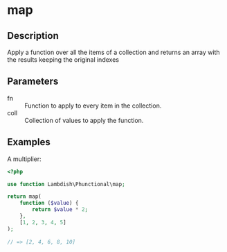 # map

## Description
Apply a function over all the items of a collection and returns an array with the results keeping the original indexes

## Parameters

<dl>
  <dt>fn</dt>
  <dd>Function to apply to every item in the collection.</dd>

  <dt>coll</dt>
  <dd>Collection of values to apply the function.</dd>
</dl>

## Examples

A multiplier:
```php
<?php

use function Lambdish\Phunctional\map;

return map(
    function ($value) {
        return $value * 2;
    }, 
    [1, 2, 3, 4, 5]
);
            
// => [2, 4, 6, 8, 10]
```
